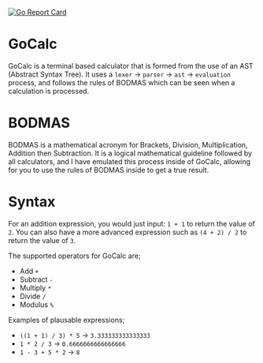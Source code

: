 [![Go Report Card](https://goreportcard.com/badge/github.com/emi7x/gocalc)](https://goreportcard.com/badge/github.com/emi7x/gocalc)

# GoCalc

GoCalc is a terminal based calculator that is formed from the use of an AST (Abstract Syntax Tree). It uses a `lexer` -> `parser` -> `ast` -> `evaluation` process, and follows the rules of BODMAS which can be seen when a calculation is processed.

# BODMAS

BODMAS is a mathematical acronym for Brackets, Division, Multiplication, Addition then Subtraction. It is a logical mathematical guideline followed by all calculators, and I have emulated this process inside of GoCalc, allowing for you to use the rules of BODMAS inside to get a true result.

# Syntax

For an addition expression, you would just input: `1 + 1` to return the value of `2`. You can also have a more advanced expression such as `(4 + 2) / 2` to return the value of `3`.

The supported operators for GoCalc are;

- Add `+`
- Subtract `-`
- Multiply `*`
- Divide `/`
- Modulus `%`

Examples of plausable expressions;

- `((1 + 1) / 3) * 5` -> `3.333333333333333`
- `1 * 2 / 3` -> `0.6666666666666666`
- `1 - 3 + 5 * 2` -> `8`
